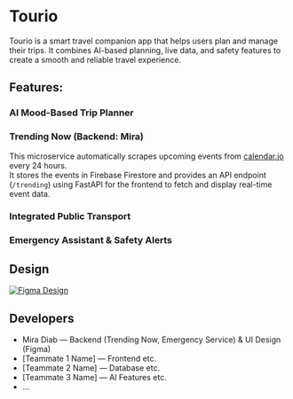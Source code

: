 # Tourio

Tourio is a smart travel companion app that helps users plan and manage their trips. It combines AI-based planning, live data, and safety features to create a smooth and reliable travel experience.

## Features:
### AI Mood-Based Trip Planner

### Trending Now (Backend: Mira)
This microservice automatically scrapes upcoming events from [calendar.jo](https://calendar.jo) every 24 hours.  
It stores the events in Firebase Firestore and provides an API endpoint (`/trending`) using FastAPI for the frontend to fetch and display real-time event data.

### Integrated Public Transport

### Emergency Assistant & Safety Alerts

## Design
[![Figma Design](https://img.shields.io/badge/Figma-Design-blue?logo=figma)](https://www.figma.com/file/Zaen0sR7mtfpdEhu1beEey/Tourio?type=design&node-id=0%3A1&mode=design&t=sjqqiXtqNg2a94RO-1)


## Developers
- Mira Diab — Backend (Trending Now, Emergency Service) & UI Design (Figma)
- [Teammate 1 Name] — Frontend etc.
- [Teammate 2 Name] — Database etc. 
- [Teammate 3 Name] — AI Features etc.
- … 

